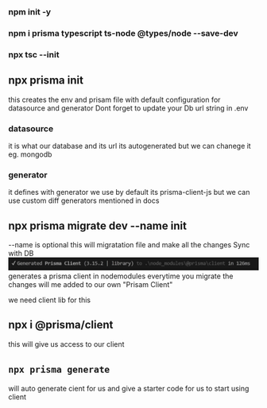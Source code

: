### npm init -y

### npm i prisma typescript ts-node @types/node --save-dev

### npx tsc --init


## npx prisma init
this creates the env and prisam file with default configuration for datasource and generator
Dont forget to update your Db url string in .env
### datasource 
it is what our database and its url 
its autogenerated but we can chanege it eg. mongodb

### generator
it defines with generator we use by default its prisma-client-js but we can use custom diff generators mentioned in docs

## npx prisma migrate dev --name init 
--name is optional 
this will migratation file and make all the changes Sync with DB
![Prisma client](image.png)
generates a prisma client in nodemodules
everytime you migrate the changes will me added to our own "Prisam Client"

we need client lib for this

## npx i @prisma/client
this will give us access to our client      

## ```npx prisma generate```
will auto generate cient for us and give a starter code for us to start using client